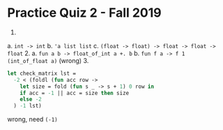 # Practice Quiz 2 - Fall 2019

1.
  a. `int -> int`
  b. `'a list list`
  c. `(float -> float) -> float -> float -> float`
2.
  a. `fun a b -> float_of_int a +. b`
  b. `fun f a -> f 1 (int_of_float a)` (wrong)
3.

```ocaml
let check_matrix lst =
  -2 < (foldl (fun acc row ->
    let size = fold (fun s _ -> s + 1) 0 row in
    if acc = -1 || acc = size then size
    else -2
  ) -1 lst)
```
wrong, need `(-1)`
